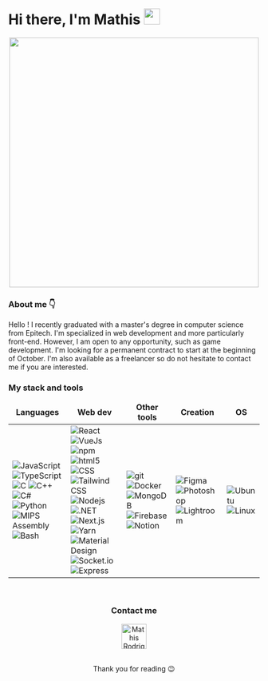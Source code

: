 <h1 align="left">
    Hi there, I'm Mathis
    <img
        src="https://github.com/blackcater/blackcater/raw/main/images/Hi.gif"
        height="32"
        width="32"/>
</h1>

<div align="center">
<img src="https://user-images.githubusercontent.com/74038190/238355349-7d484dc9-68a9-4ee6-a767-aea59035c12d.gif" width="500">
</div>


### About me :point_down:
Hello ! I recently graduated with a master's degree in computer science from Epitech. I'm specialized in web development and more particularly front-end. However, I am open to any opportunity, such as game development. 
 I'm looking for a permanent contract to start at the beginning of October. I'm also available as a freelancer so do not hesitate to contact me if you are interested.


<h3> My stack and tools </h3>

<table>
  <thead align="center">
    <tr border: none;>
      <td><b>Languages</b></td>
      <td><b>Web dev</b></td>
      <td><b>Other tools</b></td>
      <td><b>Creation</b></td>
      <td><b>OS</b></td>
    </tr>
  </thead>
  <tbody>
    <tr>
      <td>
        <img alt="JavaScript" src="https://img.shields.io/badge/JavaScript-F7DF1E.svg?logo=javascript&logoColor=black">
      <img alt="TypeScript" src="https://img.shields.io/badge/-TypeScript-007ACC?style=flat-square&logo=typescript&logoColor=white" />
      <img alt="C" src="https://img.shields.io/static/v1?style=flat-square&message=C&color=222222&logo=C&logoColor=A8B9CC&label=" />
      <img alt="C++" src="https://img.shields.io/static/v1?style=flat-square&message=C%2B%2B&color=00599C&logo=C%2B%2B&logoColor=FFFFFF&label=" />
      <img alt="C#" src="https://img.shields.io/static/v1?style=flat-square&message=C+Sharp&color=239120&logo=C+Sharp&logoColor=FFFFFF&label=" />
      <img alt="Python" src="https://img.shields.io/static/v1?style=flat-square&message=Python&color=3776AB&logo=Python&logoColor=FFFFFF&label=" />
      <img alt="MIPS Assembly" src="https://custom-icon-badges.demolab.com/badge/Assembly-525252.svg?logo=asm-hex&logoColor=white">
      <img alt="Bash" src="https://img.shields.io/badge/Bash-121011.svg?logo=gnu-bash&logoColor=white">
      </td>
       <td>
<img alt="React" src="https://img.shields.io/badge/React-20232a.svg?logo=react&logoColor=%2361DAFB">
<img alt="VueJs" src="https://img.shields.io/badge/Vue.js-35495E?style=flat-square&logo=vue.js&logoColor=4FC08D" />
 <img alt="npm" src="https://img.shields.io/badge/-NPM-CB3837?style=flat-square&logo=npm&logoColor=white" />
  <img alt="html5" src="https://img.shields.io/badge/-HTML5-E34F26?style=flat-square&logo=html5&logoColor=white" />
    <img alt="CSS" src="https://img.shields.io/badge/CSS-1572B6.svg?logo=css3&logoColor=white">
  <img alt="Tailwind CSS" src="https://img.shields.io/static/v1?style=flat-square&message=Tailwind+CSS&color=222222&logo=Tailwind+CSS&logoColor=06B6D4&label=" />
 <img alt="Nodejs" src="https://img.shields.io/badge/-Nodejs-43853d?style=flat-square&logo=Node.js&logoColor=white" />
 <img alt=".NET" src="https://img.shields.io/badge/.NET-5C2D91?style=flat-square&logo=.net&logoColor=white" />
           
  <img alt="Next.js" src="https://img.shields.io/static/v1?style=flat-square&message=Next.js&color=000000&logo=Next.js&logoColor=FFFFFF&label=" />
  <img alt="Yarn" src="https://img.shields.io/static/v1?style=flat-square&message=Yarn&color=2C8EBB&logo=Yarn&logoColor=FFFFFF&label=" />
<img alt="Material Design" src="https://img.shields.io/badge/Material%20Design-0081CB.svg?logo=material-design&logoColor=white">
  <img alt="Socket.io" src="https://img.shields.io/static/v1?style=flat-square&message=Socket.io&color=010101&logo=Socket.io&logoColor=FFFFFF&label=" />
  <img alt="Express" src="https://img.shields.io/static/v1?style=flat-square&message=Express&color=000000&logo=Express&logoColor=FFFFFF&label=" />
         
</td>
<td>
<img alt="git" src="https://img.shields.io/badge/-Git-F05032?style=flat-square&logo=git&logoColor=white" />
  <img alt="Docker" src="https://img.shields.io/badge/-Docker-46a2f1?style=flat-square&logo=docker&logoColor=white" />
    <img alt="MongoDB" src="https://img.shields.io/badge/-MongoDB-13aa52?style=flat-square&logo=mongodb&logoColor=white" />
    <img alt="Firebase" src="https://img.shields.io/static/v1?style=flat-square&message=Firebase&color=222222&logo=Firebase&logoColor=FFCA28&label=" />
    <img alt="Notion" src="https://img.shields.io/static/v1?style=flat-square&message=Notion&color=000000&logo=Notion&logoColor=FFFFFF&label=" />
</td>
<td>
<img alt="Figma" src="https://img.shields.io/static/v1?style=flat-square&message=Figma&color=F24E1E&logo=Figma&logoColor=FFFFFF&label=" />
<img alt="Photoshop" src="https://img.shields.io/static/v1?style=flat-square&message=Adobe+Photoshop&color=31A8FF&logo=Adobe+Photoshop&logoColor=FFFFFF&label=" />
<img alt="Lightroom" src="https://img.shields.io/static/v1?style=flat-square&message=Adobe+Lightroom&color=31A8FF&logo=Adobe+Lightroom&logoColor=FFFFFF&label=" />
  
</td>
<td>
<img alt="Ubuntu" src="https://img.shields.io/static/v1?style=flat-square&message=Ubuntu&color=E95420&logo=Ubuntu&logoColor=FFFFFF&label=" />
<img alt="Linux" src="https://img.shields.io/static/v1?style=flat-square&message=Linux&color=222222&logo=Linux&logoColor=FCC624&label=" />
</td>
    </tr>
  </tbody>
</table>

<br />

<div align="center">
<h3 align="center"> Contact me </h3>
    <a href="https://www.linkedin.com/in/mathis-rdg/">
      <img alt="Mathis Rodrigues LinkdeIN" width="50px" src="https://user-images.githubusercontent.com/43545812/144035037-0f415fc7-9f96-4517-a370-ccc6e78a714b.png" />
    </a>
</div>

<br/>
<p align="center">Thank you for reading 😉</p>
